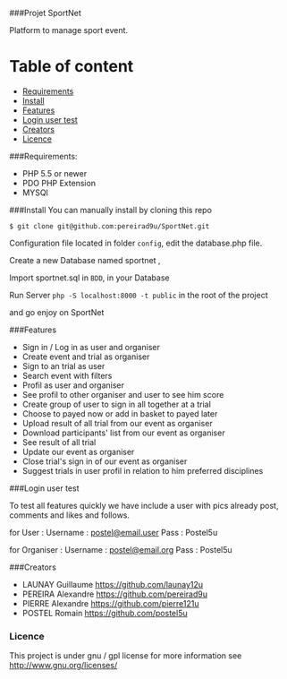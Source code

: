 
###Projet SportNet

Platform to manage sport event.


# Table of content

- [Requirements](#requirements)
- [Install](#install)
- [Features](#features)
- [Login user test](#login-user-test)
- [Creators](#creators)
- [Licence](#licence)


  
###Requirements:
- PHP 5.5 or newer
- PDO PHP Extension
- MYSQl	


###Install
You can manually install by cloning this repo

`$ git clone git@github.com:pereirad9u/SportNet.git`

Configuration file located in folder `config`, edit the database.php file.

Create a new Database named sportnet ,

Import sportnet.sql in `BDD`, in your Database

Run Server  `php -S localhost:8000 -t public` in the root of the project

and go enjoy on SportNet

###Features

- Sign in / Log in as user and organiser
- Create event and trial as organiser
- Sign to an trial as user
- Search event with filters
- Profil as user and organiser
- See profil to other organiser and user to see him score
- Create group of user to sign in all together at a trial
- Choose to payed now or add in basket to payed later
- Upload result of all trial from our event as organiser
- Download participants' list from our event as organiser
- See result of all trial
- Update our event as organiser
- Close trial's sign in of our event as organiser
- Suggest trials in user profil in relation to him preferred disciplines

###Login user test

To test all features quickly we have include a user with pics already post, comments and likes and follows.

for User :
Username : postel@email.user
Pass : Postel5u

for Organiser :
Username : postel@email.org
Pass : Postel5u

###Creators

- LAUNAY Guillaume https://github.com/launay12u
- PEREIRA Alexandre https://github.com/pereirad9u
- PIERRE Alexandre https://github.com/pierre121u
- POSTEL Romain https://github.com/postel5u

### Licence

This project is under gnu / gpl license for more information see <http://www.gnu.org/licenses/>






